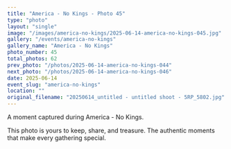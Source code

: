 ```yaml
---
title: "America - No Kings - Photo 45"
type: "photo"
layout: "single"
image: "/images/america-no-kings/2025-06-14-america-no-kings-045.jpg"
gallery: "/events/america-no-kings"
gallery_name: "America - No Kings"
photo_number: 45
total_photos: 62
prev_photo: "/photos/2025-06-14-america-no-kings-044"
next_photo: "/photos/2025-06-14-america-no-kings-046"
date: 2025-06-14
event_slug: "america-no-kings"
location: ""
original_filename: "20250614_untitled - untitled shoot - 5RP_5802.jpg"
---
```


A moment captured during America - No Kings.

This photo is yours to keep, share, and treasure. The authentic moments that make every gathering special.